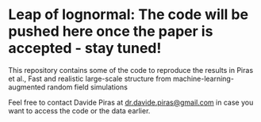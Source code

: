 # Leap of lognormal: The code will be pushed here once the paper is accepted - stay tuned!
This repository contains some of the code to reproduce the results in Piras et al., Fast and realistic large-scale structure from machine-learning-augmented random field simulations


Feel free to contact Davide Piras at dr.davide.piras@gmail.com in case you want to access the code or the data earlier.
